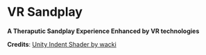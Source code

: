 # VR Sandplay
**A Theraputic Sandplay Experience Enhanced by VR technologies**

**Credits**: [Unity Indent Shader by wacki](https://github.com/wacki/Unity-IndentShader)
